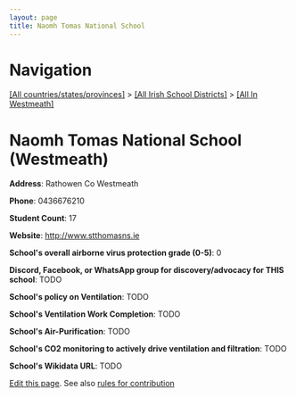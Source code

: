 ```yaml
---
layout: page
title: Naomh Tomas National School
---
```

# Navigation

[[All countries/states/provinces]](../../..) > [[All Irish School Districts]](../..) > [[All In Westmeath]](..)

# Naomh Tomas National School (Westmeath)

**Address**: Rathowen Co Westmeath

**Phone**: 0436676210

**Student Count**: 17

**Website**: <http://www.stthomasns.ie>

**School's overall airborne virus protection grade (0-5)**: 0

**Discord, Facebook, or WhatsApp group for discovery/advocacy for THIS school**: TODO

**School's policy on Ventilation**: TODO

**School's Ventilation Work Completion**: TODO

**School's Air-Purification**: TODO

**School's CO2 monitoring to actively drive ventilation and filtration**: TODO

**School's Wikidata URL**: TODO


[Edit this page](https://github.com/ventilate-schools/Ireland/edit/main/./Westmeath/Naomh_Tomas_National_School.md). See also [rules for contribution](../../../contribution-rules/)